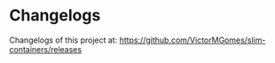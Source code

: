 # Changelogs

Changelogs of this project at: <https://github.com/VictorMGomes/slim-containers/releases>

